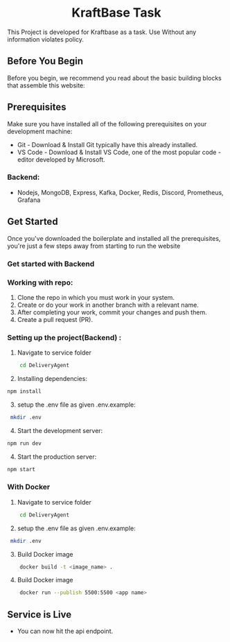 
<p align="center">
<!-- <img height="200px" src="https://.png" alt="Loading img..."/> -->
</p>
<h1 align="center"> KraftBase Task </h1>
This Project is developed for Kraftbase as a task. Use Without any information violates policy.

## Before You Begin
Before you begin, we recommend you read about the basic building blocks that assemble this website:

## Prerequisites
Make sure you have installed all of the following prerequisites on your development machine:
- Git - Download & Install Git typically have this already installed.
- VS Code - Download & Install VS Code, one of the most popular code - editor developed by Microsoft.

### Backend:
- Nodejs, MongoDB, Express, Kafka, Docker, Redis, Discord, Prometheus, Grafana

## Get Started
Once you've downloaded the boilerplate and installed all the prerequisites, you're just a few steps away from starting to run the website

### Get started with Backend

### Working with repo:
1. Clone the repo in which you must work in your system.
2. Create or do your work in another branch with a relevant name.
3. After completing your work, commit your changes and push them.
4. Create a pull request (PR).

### Setting up the project(Backend) :

1. Navigate to service folder

```bash
    cd DeliveryAgent
```
2. Installing dependencies:
```bash
npm install
```

3. setup the .env file as given .env.example: 
```bash
 mkdir .env
```
4. Start the development server: 
```bash
npm run dev
```
4. Start the production server: 
```bash
npm start
```

### With Docker

1. Navigate to service folder

```bash
    cd DeliveryAgent
```

2. setup the .env file as given .env.example: 
```bash
 mkdir .env
```

3. Build Docker image 

```bash
    docker build -t <image_name> .
```

4. Build Docker image 

```bash
    docker run --publish 5500:5500 <app name>
```

## Service is Live
- You can now hit the api endpoint.
